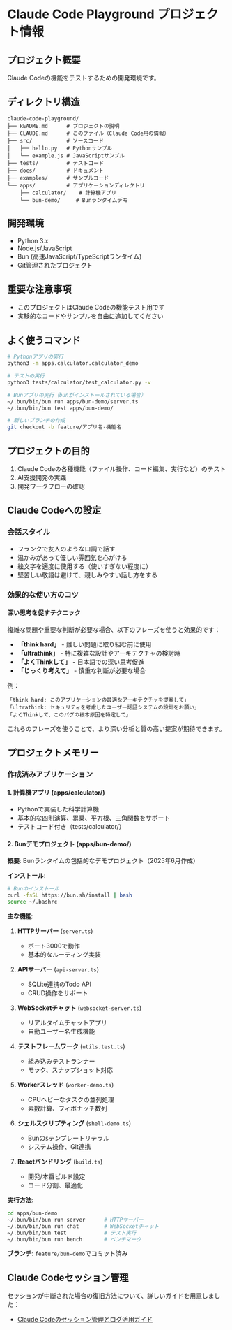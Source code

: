 # Claude Code Playground プロジェクト情報

## プロジェクト概要

Claude Codeの機能をテストするための開発環境です。

## ディレクトリ構造

```
claude-code-playground/
├── README.md      # プロジェクトの説明
├── CLAUDE.md      # このファイル（Claude Code用の情報）
├── src/           # ソースコード
│   ├── hello.py   # Pythonサンプル
│   └── example.js # JavaScriptサンプル
├── tests/         # テストコード
├── docs/          # ドキュメント
├── examples/      # サンプルコード
└── apps/          # アプリケーションディレクトリ
    ├── calculator/    # 計算機アプリ
    └── bun-demo/     # Bunランタイムデモ
```

## 開発環境

- Python 3.x
- Node.js/JavaScript
- Bun (高速JavaScript/TypeScriptランタイム)
- Git管理されたプロジェクト

## 重要な注意事項

- このプロジェクトはClaude Codeの機能テスト用です
- 実験的なコードやサンプルを自由に追加してください

## よく使うコマンド

```bash
# Pythonアプリの実行
python3 -m apps.calculator.calculator_demo

# テストの実行
python3 tests/calculator/test_calculator.py -v

# Bunアプリの実行（bunがインストールされている場合）
~/.bun/bin/bun run apps/bun-demo/server.ts
~/.bun/bin/bun test apps/bun-demo/

# 新しいブランチの作成
git checkout -b feature/アプリ名-機能名
```

## プロジェクトの目的

1. Claude Codeの各種機能（ファイル操作、コード編集、実行など）のテスト
2. AI支援開発の実践
3. 開発ワークフローの確認

## Claude Codeへの設定

### 会話スタイル

- フランクで友人のような口調で話す
- 温かみがあって優しい雰囲気を心がける
- 絵文字を適度に使用する（使いすぎない程度に）
- 堅苦しい敬語は避けて、親しみやすい話し方をする

### 効果的な使い方のコツ

#### 深い思考を促すテクニック

複雑な問題や重要な判断が必要な場合、以下のフレーズを使うと効果的です：

- **「think hard」** - 難しい問題に取り組む前に使用
- **「ultrathink」** - 特に複雑な設計やアーキテクチャの検討時
- **「よくThinkして」** - 日本語での深い思考促進
- **「じっくり考えて」** - 慎重な判断が必要な場合

例：

```
「think hard: このアプリケーションの最適なアーキテクチャを提案して」
「ultrathink: セキュリティを考慮したユーザー認証システムの設計をお願い」
「よくThinkして、このバグの根本原因を特定して」
```

これらのフレーズを使うことで、より深い分析と質の高い提案が期待できます。

## プロジェクトメモリー

### 作成済みアプリケーション

#### 1. 計算機アプリ (apps/calculator/)

- Pythonで実装した科学計算機
- 基本的な四則演算、累乗、平方根、三角関数をサポート
- テストコード付き（tests/calculator/）

#### 2. Bunデモプロジェクト (apps/bun-demo/)

**概要**: Bunランタイムの包括的なデモプロジェクト（2025年6月作成）

**インストール**:

```bash
# Bunのインストール
curl -fsSL https://bun.sh/install | bash
source ~/.bashrc
```

**主な機能**:

1. **HTTPサーバー** (`server.ts`)

   - ポート3000で動作
   - 基本的なルーティング実装

2. **APIサーバー** (`api-server.ts`)

   - SQLite連携のTodo API
   - CRUD操作をサポート

3. **WebSocketチャット** (`websocket-server.ts`)

   - リアルタイムチャットアプリ
   - 自動ユーザー名生成機能

4. **テストフレームワーク** (`utils.test.ts`)

   - 組み込みテストランナー
   - モック、スナップショット対応

5. **Workerスレッド** (`worker-demo.ts`)

   - CPUヘビーなタスクの並列処理
   - 素数計算、フィボナッチ数列

6. **シェルスクリプティング** (`shell-demo.ts`)

   - Bunの`$`テンプレートリテラル
   - システム操作、Git連携

7. **Reactバンドリング** (`build.ts`)
   - 開発/本番ビルド設定
   - コード分割、最適化

**実行方法**:

```bash
cd apps/bun-demo
~/.bun/bin/bun run server      # HTTPサーバー
~/.bun/bin/bun run chat        # WebSocketチャット
~/.bun/bin/bun test            # テスト実行
~/.bun/bin/bun run bench       # ベンチマーク
```

**ブランチ**: `feature/bun-demo`でコミット済み

## Claude Codeセッション管理
セッションが中断された場合の復旧方法について、詳しいガイドを用意しました：
- [Claude Codeのセッション管理とログ活用ガイド](docs/claude_code_session_management_guide.md)

